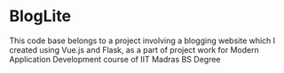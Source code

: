 # BlogLite
This code base belongs to a project involving a blogging website which I created using Vue.js and Flask, as a part of project work for Modern Application Development course
of IIT Madras BS Degree
